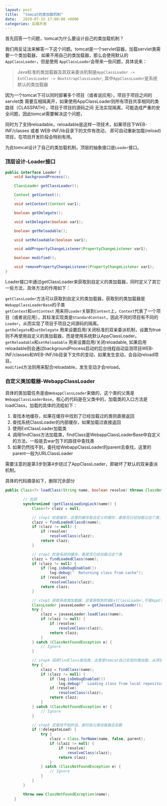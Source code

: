 ```yaml
---
layout: post
title:  "tomcat的类加载机制"
date:   2020-07-15 17:00:00 +0800
categories: 后端开发
---
```



首先回答一个问题，tomcat为什么要设计自己的类加载机制？

我们用反证法来解答一下这个问题。tomcat是一个servlet容器，加载servlet类需要一个类加载器，
如果不用自己的类加载器，那么会使用默认的`AppClassLoader`，但是使用
`AppClassLoader`会带来一些问题，具体说来：

> Java标准的类加载器及其双亲委派机制是`AppClassLoader -> ExtClassLoader -> BootstrapClassLoader`,
其中`AppClassLoader`是系统默认的类加载器

因为一个tomcat下可以同时部署多个项目（或者说应用），项目于项目之间的servlet类
需要互相隔离开，如果使用AppClassLoader则所有项目共享相同的类路径（CLASSPATH），项目于项目的源码之间
无法实现隔离，可能造成严重的安全问题，因此tomcat需要解决这个问题，

同时为了支持reloadable，reloadable是这样一项技术，如果项目下WEB-INF/classes 或者 WEB-INF/lib目录下的文件有改动，
即可自动重新加载(reload)项目，在项目开发阶段会特别有用。

为此tomcat设计了自己的类加载机制，顶层的抽象接口是`Loader`接口。

### 顶层设计-Loader接口

```java
public interface Loader {
    void backgroundProcess();

    ClassLoader getClassLoader();

    Context getContext();

    void setContext(Context var1);

    boolean getDelegate();

    void setDelegate(boolean var1);

    boolean getReloadable();

    void setReloadable(boolean var1);

    void addPropertyChangeListener(PropertyChangeListener var1);

    boolean modified();

    void removePropertyChangeListener(PropertyChangeListener var1);
}
```


Loader接口中通过getClassLoader来获取到自定义的类加载器，同时定义了其它一些方法，具体方法的作用如下：

`getClassLoader`方法可以获取到自定义的类加载器，获取到的类加载器是`WebappClassLoaderBase`的子类  
`getContext`和`setContext` 用来将`Loader`关联到`Context`上，`Context`代表了一个项目（或者说应用），其标准实现类是`StandardContext`，因此不同的项目有不同的`Loader`，从而实现了项目于项目之间源码的隔离。  
`getDelegate`和`setDelegate` 用来设置启用/关闭标准的双亲委派机制，设置为true则不再使用自定义的类加载器，而是使用系统默认AppClassLoader。  
`getReloadable`和`setReloadable` 用来设置启用/关闭reloadable, 如果启用reloadable则会通过backgroundProcess启动的后台线程自动监测项目WEB-INF/classes和WEB-INF/lib目录下文件的变动，如果发生变动，会自动reload项目。  
`modified`方法则用来配合reloadable，发生变动才会reload。  


### 自定义类加载器-WebappClassLoader

具体的类加载任务是由`WebappClassLoader`来做的，这个类的父类是`WebappClassLoaderBase`，核心的代码是在父类中的，加载类的入口方法是loadClass，加载的具体的流程如下：

1. 查找本地缓存，如果在缓存中找到了已经加载过的类则直接返回
2. 查找系统ClassLoader的内部缓存，如果加载过直接返回
3. 使用ExtClassLoader加载类
4. 调用findClass方法加载类，findClass是WebappClassLoaderBase中自定义的方法，一般是去war包下的路径中查找类
5. 如果仍然找不到，委托给WebappClassLoader的parent去查找，这里的parent一般为URLClassLoader

需要注意的是第3步到第4步绕过了AppClassLoader，即破坏了默认的双亲委派机制。


具体的代码摘录如下，删除冗余部分
```java
public Class<?> loadClass(String name, boolean resolve) throws ClassNotFoundException {

        // 加锁
        synchronized (getClassLoadingLock(name)) {
            Class<?> clazz = null;

            // step1 检查缓存，这里的缓存是自定义的缓存，看是否已经加载过这个类，如果加载过直接返回
            clazz = findLoadedClass0(name);
            if (clazz != null) {
                if (resolve)
                    resolveClass(clazz);
                return clazz;
            }

            // step2 检查系统的缓存，看是否已经加载过这个类
            clazz = findLoadedClass(name);
            if (clazz != null) {
                if (log.isDebugEnabled())
                    log.debug("  Returning class from cache");
                if (resolve)
                    resolveClass(clazz);
                return clazz;
            }

            // step3 获取系统类加载器，这里获取到的是ExtClassLoader,不是AppClassLoader,因此绕过了系统默认的双亲委派机制
            ClassLoader javaseLoader = getJavaseClassLoader();
            try {
                clazz = javaseLoader.loadClass(name);
                if (clazz != null) {
                    if (resolve)
                        resolveClass(clazz);
                    return clazz;
                }
            } catch (ClassNotFoundException e) {
                // Ignore
            }

            // step4 调用findClass查找类，这里是tomcat自己实现的类加载，从项目下WEB-INF/classes和WEB-INF/lib这两个目录去加载servlet需要的类
            try {
                clazz = findClass(name);
                if (clazz != null) {
                    if (log.isDebugEnabled())
                        log.debug("  Loading class from local repository");
                    if (resolve)
                        resolveClass(clazz);
                    return clazz;
                }
            } catch (ClassNotFoundException e) {
                // Ignore
            }

            // step5 还是找不到的话，委托给父类加载器去加载
            if (!delegateLoad) {
                try {
                    clazz = Class.forName(name, false, parent);
                    if (clazz != null) {
                        if (resolve)
                            resolveClass(clazz);
                        return clazz;
                    }
                } catch (ClassNotFoundException e) {
                    // Ignore
                }
            }
        }

        throw new ClassNotFoundException(name);
    }
```
